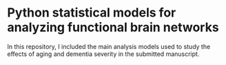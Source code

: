 # Python statistical models for analyzing functional brain networks

In this repository, I included the main analysis models used to study the effects of aging and dementia severity in the submitted manuscript.
